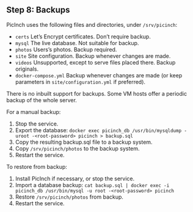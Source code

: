 ## Step 8: Backups
PicInch uses the following files and directories, under `/srv/picinch`:
- `certs` Let’s Encrypt certificates. Don’t require backup.
- `mysql` The live database. Not suitable for backup.
- `photos` Users’s photos. Backup required.
- `site` Site configuration. Backup whenever changes are made.
- `videos` Unsupported, except to serve files placed there. Backup originals.
- `docker-compose.yml` Backup whenever changes are made (or keep parameters in `site/configuration.yml` if preferred).

There is no inbuilt support for backups. Some VM hosts offer a periodic backup of the whole server.

For a manual backup:
1. Stop the service.
2. Export the database: `docker exec picinch_db /usr/bin/mysqldump -uroot -<root-password> picinch > backup.sql` 
3. Copy the resulting backup.sql file to a backup system.
4. Copy `/srv/picinch/photos` to the backup system.
5. Restart the service.

To restore from backup:
1. Install PicInch if necessary, or stop the service.
2. Import a database backup: `cat backup.sql | docker exec -i picinch_db /usr/bin/mysql -u root -<root-password> picinch`
3. Restore `/srv/picinch/photos` from backup.
4. Restart the service.
